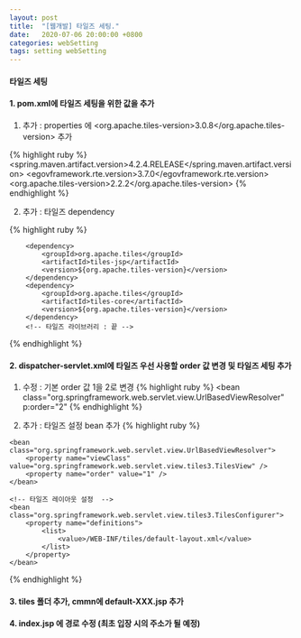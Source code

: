 ```yaml
---
layout: post
title:  "[웹개발] 타일즈 세팅."
date:   2020-07-06 20:00:00 +0800
categories: webSetting
tags: setting webSetting
---
```


#### 타일즈 세팅

#### 1. pom.xml에 타일즈 세팅을 위한 값을 추가

1) 추가 : properties 에 <org.apache.tiles-version>3.0.8</org.apache.tiles-version> 추가

{% highlight ruby %}
<properties>
	  <spring.maven.artifact.version>4.2.4.RELEASE</spring.maven.artifact.version>
		<egovframework.rte.version>3.7.0</egovframework.rte.version>
		<org.apache.tiles-version>2.2.2</org.apache.tiles-version>  <!-- 요게 추가한 부분 -->
	</properties>
{% endhighlight %}

2) 추가 : 타일즈 dependency 

{% highlight ruby %}
 <!-- 타일즈 라이브러리 : 시작 -->		
		<dependency>
			<groupId>org.apache.tiles</groupId>
			<artifactId>tiles-jsp</artifactId>
			<version>${org.apache.tiles-version}</version>
		</dependency>
		<dependency>
			<groupId>org.apache.tiles</groupId>
			<artifactId>tiles-core</artifactId>
			<version>${org.apache.tiles-version}</version>
		</dependency>		
		<!-- 타일즈 라이브러리 : 끝 -->	
{% endhighlight %}


#### 2. dispatcher-servlet.xml에 타일즈 우선 사용할 order 값 변경 및 타일즈 세팅 추가

1) 수정 : 기본 order 값 1을 2로 변경
{% highlight ruby %} <bean class="org.springframework.web.servlet.view.UrlBasedViewResolver" p:order="2" {% endhighlight %}

2) 추가 : 타일즈 설정 bean 추가
{% highlight ruby %}
<!-- 타일즈 뷰 설정 -->    
	<bean class="org.springframework.web.servlet.view.UrlBasedViewResolver">  		
		<property name="viewClass" value="org.springframework.web.servlet.view.tiles3.TilesView" />  		
		<property name="order" value="1" /> 	
	</bean> 	
	
	<!-- 타일즈 레이아웃 설정  --> 	
	<bean class="org.springframework.web.servlet.view.tiles3.TilesConfigurer">
		<property name="definitions">
   			<list>
    			<value>/WEB-INF/tiles/default-layout.xml</value>
   			</list>
  		</property>
	</bean>	
{% endhighlight %}

#### 3. tiles 폴더 추가, cmmn에 default-XXX.jsp 추가

#### 4. index.jsp 에 경로 수정 (최초 입장 시의 주소가 될 예정)

